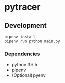 # pytracer

## Development

    pipenv install
    pipenv run python main.py

### Dependencies

* python 3.6.5
* pipenv
* (Optional) pyenv
